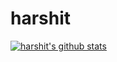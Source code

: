 # harshit
[![harshit's github stats](https://github-readme-stats.vercel.app/api?username=harshit-labs)](https://github.com/anuraghazra/github-readme-stats)
